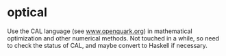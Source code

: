 # optical
Use the CAL language (see www.openquark.org) in mathematical optimization and other numerical methods.
Not touched in a while, so need to check the status of CAL, and maybe convert to Haskell if necessary.
